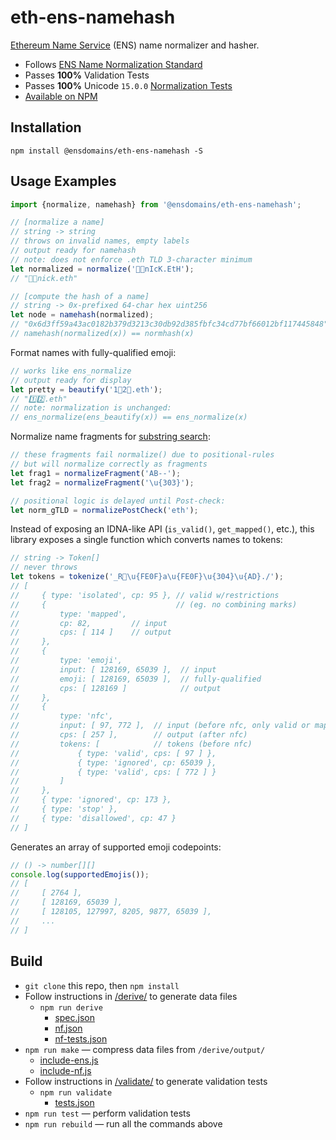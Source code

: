 # eth-ens-namehash

[Ethereum Name Service](https://ens.domains/) (ENS) name normalizer and hasher.

* Follows [ENS Name Normalization Standard](https://github.com/adraffy/ensip-norm/blob/main/draft.md)
* Passes **100%** Validation Tests
* Passes **100%** Unicode `15.0.0` [Normalization Tests](https://www.unicode.org/Public/15.0.0/ucd/NormalizationTest.txt)
* [Available on NPM](https://www.npmjs.com/package/@ensdomains/eth-ens-namehash)

## Installation

`npm install @ensdomains/eth-ens-namehash -S`

## Usage Examples

```Javascript
import {normalize, namehash} from '@ensdomains/eth-ens-namehash';

// [normalize a name]
// string -> string
// throws on invalid names, empty labels
// output ready for namehash
// note: does not enforce .eth TLD 3-character minimum
let normalized = normalize('👨️‍💻nIcK.EtH');
// "👨‍💻nick.eth"

// [compute the hash of a name]
// string -> 0x-prefixed 64-char hex uint256
let node = namehash(normalized);
// "0x6d3ff59a43ac0182b379d3213c30db92d385fbfc34cd77bf66012bf117445848"
// namehash(normalized(x)) == normhash(x)
```
Format names with fully-qualified emoji:
```JavaScript
// works like ens_normalize
// output ready for display
let pretty = beautify('1⃣2⃣.eth'); 
// "1️⃣2️⃣.eth"
// note: normalization is unchanged:
// ens_normalize(ens_beautify(x)) == ens_normalize(x)
```

Normalize name fragments for [substring search](./test/fragment.js):
```Javascript
// these fragments fail normalize() due to positional-rules
// but will normalize correctly as fragments
let frag1 = normalizeFragment('AB--');
let frag2 = normalizeFragment('\u{303}');

// positional logic is delayed until Post-check:
let norm_gTLD = normalizePostCheck('eth');
```

Instead of exposing an IDNA-like API (`is_valid()`, `get_mapped()`, etc.), this library exposes a single function which converts names to tokens:
```JavaScript
// string -> Token[]
// never throws
let tokens = tokenize('_R💩\u{FE0F}a\u{FE0F}\u{304}\u{AD}./');
// [
//     { type: 'isolated', cp: 95 }, // valid w/restrictions
//     {                             // (eg. no combining marks)
//         type: 'mapped', 
//         cp: 82,         // input
//         cps: [ 114 ]    // output
//     }, 
//     { 
//         type: 'emoji',
//         input: [ 128169, 65039 ],  // input 
//         emoji: [ 128169, 65039 ],  // fully-qualified
//         cps: [ 128169 ]            // output
//     },
//     {
//         type: 'nfc',
//         input: [ 97, 772 ],  // input (before nfc, only valid or mapped)
//         cps: [ 257 ],        // output (after nfc)
//         tokens: [            // tokens (before nfc)
//             { type: 'valid', cps: [ 97 ] },
//             { type: 'ignored', cp: 65039 },
//             { type: 'valid', cps: [ 772 ] }
//         ]
//     },
//     { type: 'ignored', cp: 173 },
//     { type: 'stop' },
//     { type: 'disallowed', cp: 47 }
// ]
```

Generates an array of supported emoji codepoints:
```Javascript
// () -> number[][]
console.log(supportedEmojis());
// [
//     [ 2764 ],
//     [ 128169, 65039 ],
//     [ 128105, 127997, 8205, 9877, 65039 ],
//     ...
// ]
```


## Build

* `git clone` this repo, then `npm install` 
* Follow instructions in [/derive/](./derive/) to generate data files
	* `npm run derive` 
		* [spec.json](./derive/output/spec.json)
		* [nf.json](./derive/output/nf.json)
		* [nf-tests.json](./derive/output/nf-tests.json)
* `npm run make` — compress data files from `/derive/output/`
	* [include-ens.js](./src/include-ens.js)
	* [include-nf.js](./src/include-nf.js)
* Follow instructions in [/validate/](./validate/) to generate validation tests
	* `npm run validate`
		* [tests.json](./validate/tests.json)
* `npm run test` — perform validation tests
* `npm run rebuild` — run all the commands above
